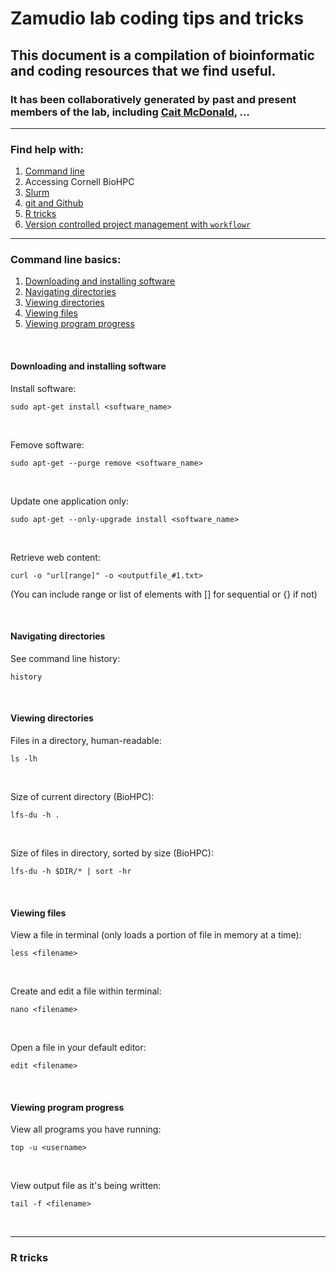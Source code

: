 Zamudio lab coding tips and tricks
================

This document is a compilation of bioinformatic and coding resources that we find useful.
-----------------------------------------------------------------------------------------

### It has been collaboratively generated by past and present members of the lab, including [Cait McDonald](https://caitmcdonald.github.io/), ...

------------------------------------------------------------------------

### Find help with:

1.  [Command line](#Command-line-basics)
2.  Accessing Cornell BioHPC
3.  [Slurm](https://github.com/caitmcdonald/parallel_computing/blob/master/slurm_scripting.md)
4.  [git and Github](https://github.com/caitmcdonald/Zamudio_git_intro/blob/master/README.md)
5.  [R tricks](#R-tricks)
6.  [Version controlled project management with `workflowr`](https://jdblischak.github.io/workflowr/index.html)

------------------------------------------------------------------------

### Command line basics:

1.  [Downloading and installing software](#Downloading-and-installing)
2.  [Navigating directories](#Navigating-directories)
3.  [Viewing directories](#Viewing-directories)
4.  [Viewing files](#Viewing-files)
5.  [Viewing program progress](#Viewing-program-progress)

<br>

#### Downloading and installing software

Install software:

    sudo apt-get install <software_name>

<br>

Femove software:

    sudo apt-get --purge remove <software_name>

<br>

Update one application only:

    sudo apt-get --only-upgrade install <software_name>

<br>

Retrieve web content:

    curl -o "url[range]" -o <outputfile_#1.txt> 

(You can include range or list of elements with \[\] for sequential or {} if not)

<br>

#### Navigating directories

See command line history:

    history

<br>

#### Viewing directories

Files in a directory, human-readable:

    ls -lh

<br>

Size of current directory (BioHPC):

    lfs-du -h .

<br>

Size of files in directory, sorted by size (BioHPC):

    lfs-du -h $DIR/* | sort -hr

<br>

#### Viewing files

View a file in terminal (only loads a portion of file in memory at a time):

    less <filename>

<br>

Create and edit a file within terminal:

    nano <filename>

<br>

Open a file in your default editor:

    edit <filename>

<br>

#### Viewing program progress

View all programs you have running:

    top -u <username>

<br>

View output file as it's being written:

    tail -f <filename>

<br>

------------------------------------------------------------------------

### R tricks
